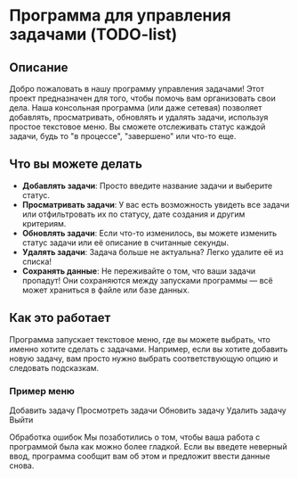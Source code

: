 # Программа для управления задачами (TODO-list)

## Описание
Добро пожаловать в нашу программу управления задачами! Этот проект предназначен для того, чтобы помочь вам организовать свои дела. Наша консольная программа (или даже сетевая) позволяет добавлять, просматривать, обновлять и удалять задачи, используя простое текстовое меню. Вы сможете отслеживать статус каждой задачи, будь то "в процессе", "завершено" или что-то еще.

## Что вы можете делать
- **Добавлять задачи**: Просто введите название задачи и выберите статус.
- **Просматривать задачи**: У вас есть возможность увидеть все задачи или отфильтровать их по статусу, дате создания и другим критериям.
- **Обновлять задачи**: Если что-то изменилось, вы можете изменить статус задачи или её описание в считанные секунды.
- **Удалять задачи**: Задача больше не актуальна? Легко удалите её из списка!
- **Сохранять данные**: Не переживайте о том, что ваши задачи пропадут! Они сохраняются между запусками программы — всё может храниться в файле или базе данных.

## Как это работает
Программа запускает текстовое меню, где вы можете выбрать, что именно хотите сделать с задачами. Например, если вы хотите добавить новую задачу, вам просто нужно выбрать соответствующую опцию и следовать подсказкам. 

### Пример меню
Добавить задачу
Просмотреть задачи
Обновить задачу
Удалить задачу
Выйти

Обработка ошибок
Мы позаботились о том, чтобы ваша работа с программой была как можно более гладкой. Если вы введете неверный ввод, программа сообщит вам об этом и предложит ввести данные снова.
